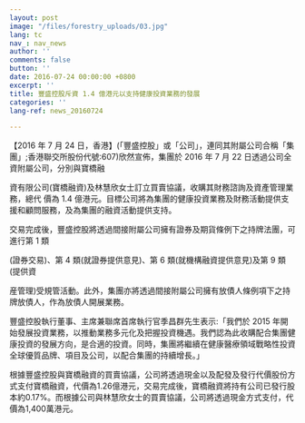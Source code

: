 ```yaml
---
layout: post
image: "/files/forestry_uploads/03.jpg"
lang: tc
nav_: nav_news
author: ''
comments: false
button: ''
date: 2016-07-24 00:00:00 +0800
excerpt: ''
title: 豐盛控股斥資 1.4 億港元以支持健康投資業務的發展
categories: ''
lang-ref: news_20160724

---
```

【2016 年 7 月 24 日，香港】(「豐盛控股」或「公司」，連同其附屬公司合稱「集團」;香港聯交所股份代號:607)欣然宣佈，集團於 2016 年 7 月 22 日透過公司全資附屬公司，分別與寶橋融

資有限公司(寶橋融資)及林慧欣女士訂立買賣協議，收購其財務諮詢及資產管理業務，總代 價為 1.4 億港元。目標公司將為集團的健康投資業務及財務活動提供支援和顧問服務，及為集團的融資活動提供支持。

交易完成後，豐盛控股將透過間接附屬公司擁有證券及期貨條例下之持牌法團，可進行第 1 類

(證券交易)、第 4 類(就證券提供意見)、第 6 類(就機構融資提供意見)及第 9 類(提供資

産管理)受規管活動。此外，集團亦將透過間接附屬公司擁有放債人條例項下之持牌放債人，作為放債人開展業務。

豐盛控股執行董事、主席兼聯席首席執行官季昌群先生表示:「我們於 2015 年開始發展投資業務，以推動業務多元化及把握投資機遇。我們認為此收購配合集團健康投資的發展方向，是合適的投資。同時，集團將繼續在健康醫療領域戰略性投資全球優質品牌、項目及公司，以配合集團的持續增長。」

根據豐盛控股與寶橋融資的買賣協議，公司將透過現金以及配發及發行代價股份方式支付寶橋融資，代價為1.26億港元，交易完成後，寶橋融資將持有公司已發行股本約0.17%。而根據公司與林慧欣女士的買賣協議，公司將透過現金方式支付，代價為1,400萬港元。